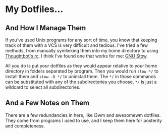 # My Dotfiles...

## And How I Manage Them

If you've used Unix programs for any sort of time, you know that keeping track of
them with a VCS is very difficult and tedious. I've tried a few methods, from
manually symlinking them into my home directory to using
[Thoughtbot's rc](https://github.com/thoughtbot/rcm). I think I've found one that
works for me: [GNU Stow](https://www.gnu.org/software/stow).

All you do is put your dotfiles as they would appear relative to your home
directory in folders separated by program. Then you would run `stow */` to
install them and `stow -D */` to uninstall them. The `*/` in those commands can
be substituted with any of the subdirectories you choose, `*/` is just a wildcard
to select all subdirectories.

## And a Few Notes on Them

There are a few redundancies in here, like i3wm and awesomewm dotfiles. They come
from programs I used to use, and I keep them here for posterity and completeness.
